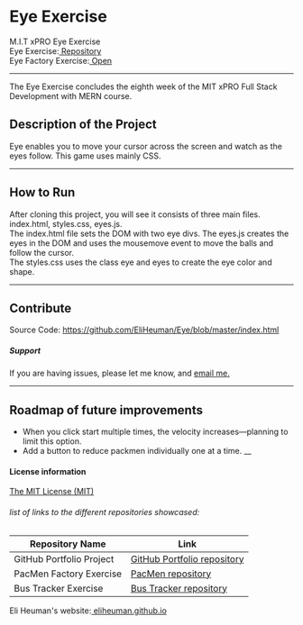 # Eye Exercise
M.I.T xPRO Eye Exercise<br>
Eye Exercise:<a href="https://github.com/EliHeuman/Eye"> Repository</a><br>
Eye Factory Exercise:<a href="http://eliheuman.github.io/Eye/"> Open</a>
___

The Eye Exercise concludes the eighth week of the MIT xPRO Full Stack Development with MERN course.

## Description of the Project 
Eye enables you to move your cursor across the screen and watch as the eyes follow. This game uses mainly CSS.
___
## How to Run
After cloning this project, you will see it consists of three main files.<br>
index.html, styles.css, eyes.js.<br>
The index.html file sets the DOM with two eye divs.
The eyes.js creates the eyes in the DOM and uses the mousemove event to move the balls and follow the cursor.<br>
The styles.css uses the class eye and eyes to create the eye color and shape.
___
## Contribute
Source Code: https://github.com/EliHeuman/Eye/blob/master/index.html

##### Support
If you are having issues, please let me know, and <a href="mailto:biz.elih@gmail.com"> email me.</a>
___
## Roadmap of future improvements
- When you click start multiple times, the velocity increases—planning to limit this option.
- Add a button to reduce packmen individually one at a time.
__
#### License information

<a href="https://github.com/EliHeuman/Eye/blob/master/License.txt">The MIT License (MIT)</a>

###### list of links to the different repositories showcased:
Repository Name  | Link
-------------|--------------------
GitHub Portfolio Project | <a href="https://github.com/EliHeuman/eliheuman.github.io">GitHub Portfolio repository</a>
PacMen Factory Exercise | <a href="https://github.com/EliHeuman/PacMen-Factory-Exercise">PacMen repository</a>
Bus Tracker Exercise| <a href="https://github.com/EliHeuman/Real-Time-Bus">Bus Tracker repository</a>

Eli Heuman's website:<a href=https://eliheuman.github.io> eliheuman.github.io</a>

